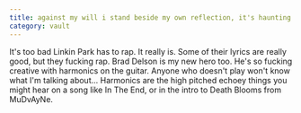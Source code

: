 ```yaml
---
title: against my will i stand beside my own reflection, it's haunting
category: vault
---
```


It's too bad Linkin Park has to rap. It really is. Some of their lyrics are
really good, but they fucking rap. Brad Delson is my new hero too. He's so
fucking creative with harmonics on the guitar. Anyone who doesn't play won't
know what I'm talking about... Harmonics are the high pitched echoey things
you might hear on a song like In The End, or in the intro to Death Blooms from
MuDvAyNe.
